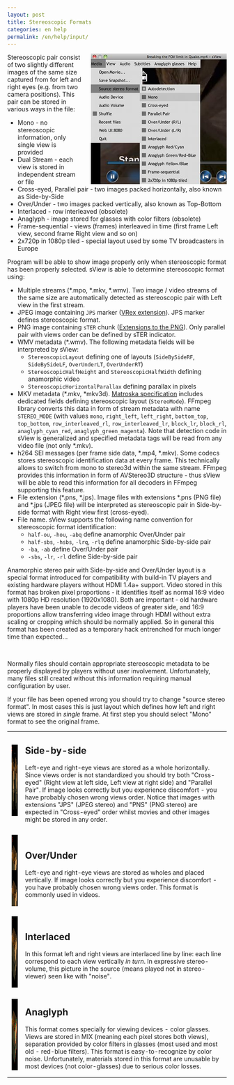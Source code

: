 ```yaml
---
layout: post
title: Stereoscopic Formats
categories: en help
permalink: /en/help/input/
---
```


<div style="float: right; margin-left: 20px">
  <img src='/files/src_formats/sview_src_format_menu_small.jpg' />
</div>

Stereoscopic pair consist of two slightly different images of the same size captured from for left and right eyes (e.g. from two camera positions).
This pair can be stored in various ways in the file:

* Mono - no stereoscopic information, only single view is provided
* Dual Stream - each view is stored in independent stream or file
* Cross-eyed, Parallel pair - two images packed horizontally, also known as Side-by-Side
* Over/Under - two images packed vertically, also known as Top-Bottom
* Interlaced - row interleaved (obsolete)
* Anaglyph - image stored for glasses with color filters (obsolete)
* Frame-sequential - views (frames) interleaved in time (first frame Left view, second frame Right view and so on)
* 2x720p in 1080p tiled - special layout used by some TV broadcasters in Europe

Program will be able to show image properly only when stereoscopic format has been properly selected.
sView is able to determine stereoscopic format using:

* Multiple streams (*.mpo, *.mkv, *.wmv).
  Two image / video streams of the same size are automatically detected as stereoscopic pair with Left view in the first stream.
* JPEG image containing `JPS` marker ([VRex extension](http://paulbourke.net/dataformats/stereoimage/)).
  JPS marker defines stereoscopic format.
* PNG image containing `sTER` chunk ([Extensions to the PNG](http://www.libpng.org/pub/png/spec/register/pngext-1.4.0-pdg.html)).
  Only parallel pair with views order can be defined by sTER indicator.
* WMV metadata (*.wmv).
  The following metadata fields will be interpreted by sView:
  - `StereoscopicLayout` defining one of layouts (`SideBySideRF`, `SideBySideLF`, `OverUnderLT`, `OverUnderRT`)
  - `StereoscopicHalfHeight` and `StereoscopicHalfWidth` defining anamorphic video
  - `StereoscopicHorizontalParallax` defining parallax in pixels
* MKV metadata (*.mkv, *mkv3d).
  [Matroska specification](http://www.matroska.org/technical/specs/index.html) includes dedicated fields defining stereoscopic layout (`StereoMode`).
  FFmpeg library converts this data in form of stream metadata with name `STEREO_MODE`
  (with values `mono`, `right_left`, `left_right`, `bottom_top`, `top_bottom`, `row_interleaved_rl`, `row_interleaved_lr`, `block_lr`, `block_rl`, `anaglyph_cyan_red`, `anaglyph_green_magenta`).
  Note that detection code in sView is generalized and specified metadata tags will be read from any video file (not only *.mkv).
* h264 SEI messages (per frame side data, *.mp4, *.mkv).
  Some codecs stores stereoscopic identification data at every frame.
  This technically allows to switch from mono to stereo3d within the same stream.
  FFmpeg provides this information in form of AVStereo3D structure - thus sView will be able to read this information for all decoders in FFmpeg supporting this feature.
* File extension (*.pns, *.jps).
  Image files with extensions *.pns (PNG file) and *.jps (JPEG file) will be interpreted as stereoscopic pair in Side-by-side format with Right view first (cross-eyed).
* File name.
  sView supports the following name convention for stereoscopic format identification:
  - `half-ou`, `-hou`, `-abq` define anamorphic Over/Under pair
  - `half-sbs`, `-hsbs`, `-lrq`, `-rlq` define anamorphic Side-by-side pair
  - `-ba`, `-ab` define Over/Under pair
  - `-sbs`, `-lr`, `-rl` define Side-by-side pair


Anamorphic stereo pair with Side-by-side and Over/Under layout is a special format introduced
for compatibility with build-in TV players and existing hardware players without HDMI 1.4a+ support.
Video stored in this format has broken pixel proportions - it identifies itself as normal 16:9 video with 1080p HD resolution (1920x1080).
Both are important - old hardware players have been unable to decode videos of greater side, and 16:9 proportions
allow transferring video image through HDMI without extra scaling or cropping which should be normally applied.
So in general this format has been created as a temporary hack entrenched for much longer time than expected...

<br/>

Normally files should contain appropriate stereoscopic metadata to be properly displayed by players without user involvement.
Unfortunately, many files still created without this information requiring manual configuration by user.

If your file has been opened wrong you should try to change "source stereo format".
In most cases this is just layout which defines how left and right views are stored in *single* frame.
At first step you should select "Mono" format to see the original frame.

<style>
.td_img {
  align: middle;
  padding: 10px;
}
</style>

<table cellpadding='1' cellspacing='1' width='100%'>
<tr>
<td class='td_img'><a href='/files/samples/boxSideBySide.png'><img src='/files/src_formats/box_sidebyside.png' width='125' height='164' border='0' /></a></td>
<td>
<h2 class='indent'>Side-by-side</h2>
<p>Left-eye and right-eye views are stored as a whole horizontally.
Since views order is not standardized you should try both "Cross-eyed" (Right view at left side, Left view at right side) and "Parallel Pair".
If image looks correctly but you experience discomfort - you have probably chosen wrong views order.
Notice that images with extensions "JPS" (JPEG stereo) and "PNS" (PNG stereo) are expected in "Cross-eyed" order whilst movies and other images might be stored in any order.</p>
</td>
</tr>

<tr>
<td class='td_img'><a href='/files/samples/boxOverUnderBig.png'><img src='/files/src_formats/box_overunder.png' width='125' height='164' border='0' /></a></td>
<td>
<h2 class='indent'>Over/Under</h2>
<p>Left-eye and right-eye views are stored as wholes and placed vertically.
If image looks correctly but you experience discomfort - you have probably chosen wrong views order.
This format is commonly used in videos.</p>
</td>
</tr>

<tr>
<td class='td_img'><a href='/files/samples/boxInterlacedBig.png'><img src='/files/samples/boxInterlaced.png' width='125' height='164' border='0' /></a></td>
<td>
<h2 class='indent'>Interlaced</h2>
<p>In this format left and right views are interlaced line by line: each line correspond to each view vertically <i>in turn</i>.
In expressive stereo-volume, this picture in the source (means played not in stereo-viewer) seen like with "noise".</p>
</td>
</tr>

<tr>
<td class='td_img'><a href='/files/samples/boxAnaglyphBig.png'><img src='/files/samples/boxAnaglyph.png' width='125' height='164' border='0' /></a></td>
<td>
<h2 class='indent'>Anaglyph</h2>
<p>This format comes specially for viewing devices - color glasses.
Views are stored in MIX (meaning each pixel stores both views), separation provided by color filters in glasses (most used and most old - red-blue filters).
This format is easy-to-recognize by color noise. Unfortunately, materials stored in this format are unusable by most devices (not color-glasses) due to serious color losses.</p>
</td>
</tr>

</table>
